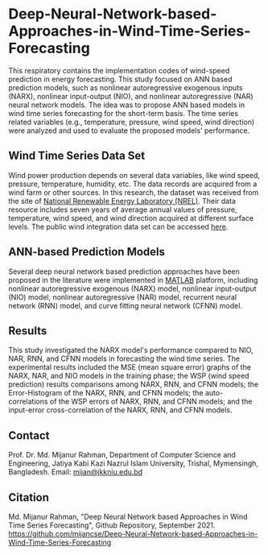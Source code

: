 # Deep-Neural-Network-based-Approaches-in-Wind-Time-Series-Forecasting

This respiratory contains the implementation codes of wind-speed prediction in energy forecasting. This study focused on ANN based prediction models, such as nonlinear autoregressive exogenous inputs (NARX), nonlinear input-output (NIO), and nonlinear autoregressive (NAR) neural network models. The idea was to propose ANN based models in wind time series forecasting for the short-term basis. The time series related variables (e.g., temperature, pressure, wind speed, wind direction) were analyzed and used to evaluate the proposed models' performance.

## Wind Time Series Data Set
Wind power production depends on several data variables, like wind speed, pressure, temperature, humidity, etc. The data records are acquired from a wind farm or other sources. In this research, the dataset was received from the site of [National Renewable Energy Laboratory (NREL)]( https://www.nrel.gov/grid/eastern-wind-data.html). 
Their data resource includes seven years of average annual values of pressure, temperature, wind speed, and wind direction acquired at different surface levels. The public wind integration data set can be accessed [here]( https://maps.nrel.gov/wind-prospector/?aL=0&bL=groad&cE=0&lR=0&mC=41.80407814427234%2C-95.361328125&zL=4).

## ANN-based Prediction Models
Several deep neural network based prediction approaches have been proposed in the literature were implemented in [MATLAB](https://www.mathworks.com/)  platform, including nonlinear autoregressive exogenous (NARX) model, nonlinear input-output (NIO) model, nonlinear autoregressive (NAR) model, recurrent neural network (RNN) model, and curve fitting neural network (CFNN) model.

## Results
This study investigated the NARX model's performance compared to NIO, NAR, RNN, and CFNN models in forecasting the wind time series. The experimental results included the MSE (mean square error) graphs of the NARX, NAR, and NIO models in the training phase; the WSP (wind speed prediction) results comparisons among NARX, RNN, and CFNN models; the Error-Histogram of the NARX, RNN, and CFNN models; the auto-correlations of the WSP errors of NARX, RNN, and CFNN models; and the input-error cross-correlation of the NARX, RNN, and CFNN models.

## Contact
Prof. Dr. Md. Mijanur Rahman, Department of Computer Science and Engineering, Jatiya Kabi Kazi Nazrul Islam University, Trishal, Mymensingh, Bangladesh. Email: mijan@jkkniu.edu.bd

## Citation
Md. Mijanur Rahman, "Deep Neural Network based Approaches in Wind Time Series Forecasting", Github Repository, September 2021. https://github.com/mijancse/Deep-Neural-Network-based-Approaches-in-Wind-Time-Series-Forecasting


